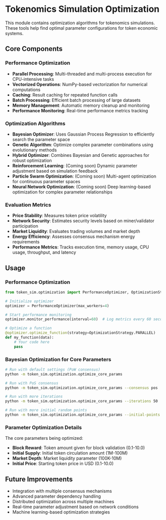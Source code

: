 # Tokenomics Simulation Optimization

This module contains optimization algorithms for tokenomics simulations. These tools help find optimal parameter configurations for token economic systems.

## Core Components

### Performance Optimization

- **Parallel Processing**: Multi-threaded and multi-process execution for CPU-intensive tasks
- **Vectorized Operations**: NumPy-based vectorization for numerical computations
- **Caching**: Result caching for repeated function calls
- **Batch Processing**: Efficient batch processing of large datasets
- **Memory Management**: Automatic memory cleanup and monitoring
- **Performance Monitoring**: Real-time performance metrics tracking

### Optimization Algorithms

- **Bayesian Optimizer**: Uses Gaussian Process Regression to efficiently search the parameter space
- **Genetic Algorithm**: Optimize complex parameter combinations using evolutionary methods
- **Hybrid Optimizer**: Combines Bayesian and Genetic approaches for robust optimization
- **Reinforcement Learning**: (Coming soon) Dynamic parameter adjustment based on simulation feedback
- **Particle Swarm Optimization**: (Coming soon) Multi-agent optimization for continuous parameter spaces
- **Neural Network Optimization**: (Coming soon) Deep learning-based optimization for complex parameter relationships

### Evaluation Metrics

- **Price Stability**: Measures token price volatility
- **Network Security**: Estimates security levels based on miner/validator participation
- **Market Liquidity**: Evaluates trading volumes and market depth
- **Energy Efficiency**: Assesses consensus mechanism energy requirements
- **Performance Metrics**: Tracks execution time, memory usage, CPU usage, throughput, and latency

## Usage

### Performance Optimization

```python
from token_sim.optimization import PerformanceOptimizer, OptimizationStrategy

# Initialize optimizer
optimizer = PerformanceOptimizer(max_workers=4)

# Start performance monitoring
optimizer.monitor_performance(interval=60)  # Log metrics every 60 seconds

# Optimize a function
@optimizer.optimize_function(strategy=OptimizationStrategy.PARALLEL)
def my_function(data):
    # Your code here
    pass
```

### Bayesian Optimization for Core Parameters

```bash
# Run with default settings (PoW consensus)
python -m token_sim.optimization.optimize_core_params

# Run with PoS consensus
python -m token_sim.optimization.optimize_core_params --consensus pos

# Run with more iterations
python -m token_sim.optimization.optimize_core_params --iterations 50

# Run with more initial random points
python -m token_sim.optimization.optimize_core_params --initial-points 10
```

### Parameter Optimization Details

The core parameters being optimized:

- **Block Reward**: Token amount given for block validation (0.1-10.0)
- **Initial Supply**: Initial token circulation amount (1M-100M)
- **Market Depth**: Market liquidity parameter (100K-10M)
- **Initial Price**: Starting token price in USD (0.1-10.0)

## Future Improvements

- Integration with multiple consensus mechanisms
- Advanced parameter dependency handling
- Distributed optimization across multiple machines
- Real-time parameter adjustment based on network conditions
- Machine learning-based optimization strategies 